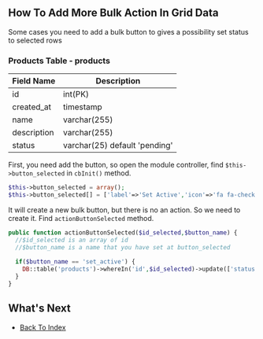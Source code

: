 ## How To Add More Bulk Action In Grid Data

Some cases you need to add a bulk button to gives a possibility set status to selected rows

### Products Table - products
| Field Name | Description |
| ---------- | ----------- |
| id | int(PK) |
| created_at | timestamp |
| name | varchar(255) |
| description | varchar(255) |
| status | varchar(25) default 'pending' |

First, you need add the button, so open the module controller, find `$this->button_selected` in `cbInit()` method.
```php
$this->button_selected = array();
$this->button_selected[] = ['label'=>'Set Active','icon'=>'fa fa-check','name'=>'set_active'];
```
It will create a new bulk button, but there is no an action. So we need to create it. Find `actionButtonSelected` method.
```php
public function actionButtonSelected($id_selected,$button_name) {
  //$id_selected is an array of id 
  //$button_name is a name that you have set at button_selected 
  
  if($button_name == 'set_active') {
    DB::table('products')->whereIn('id',$id_selected)->update(['status'=>'active']);
  }
}
```

## What's Next
- [Back To Index](./index.md)
